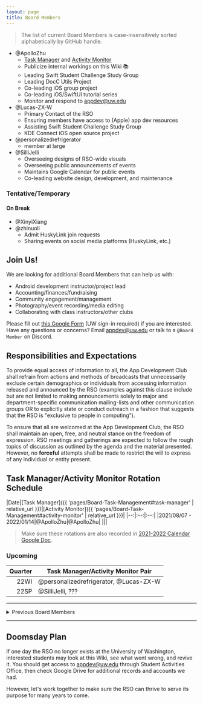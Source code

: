 ```yaml
---
layout: page
title: Board Members
---
```

> The list of current Board Members is case-insensitively sorted alphabetically by GitHub handle.

- @ApolloZhu
   - [Task Manager](./Board-Task-Management#task-manager) and [Activity Monitor](./Board-Task-Management#activity-monitor)
   - Publicize internal workings on this Wiki 📚
   - Leading Swift Student Challenge Study Group
   - Leading DocC Utils Project
   - Co-leading iOS group project
   - Co-leading iOS/SwiftUI tutorial series
   - Monitor and respond to appdev@uw.edu
- @Lucas-ZX-W
   - Primary Contact of the RSO
   - Ensuring members have access to (Apple) app dev resources
   - Assisting Swift Student Challenge Study Group
   - KDE Connect iOS open source project
- @personalizedrefrigerator
   - member at large
- @SilliJelli
   - Overseeing designs of RSO-wide visuals
   - Overseeing public announcements of events
   - Maintains Google Calendar for public events
   - Co-leading website design, development, and maintenance

### Tentative/Temporary

#### On Break

- @XinyiXiang
- @zhinuoli
   - Admit HuskyLink join requests
   - Sharing events on social media platforms (HuskyLink, etc.)

## Join Us!

We are looking for additional Board Members that can help us with:

- Android development instructor/project lead
- Accounting/finances/fundraising
- Community engagement/management
- Photography/event recording/media editing
- Collaborating with class instructors/other clubs

Please fill out [this Google Form](https://forms.gle/SAMLcdrxWAGcQcqp6) (UW sign-in required) if you are interested. Have any questions or concerns? Email appdev@uw.edu or talk to a `@Board Member` on Discord.

## Responsibilities and Expectations

To provide equal access of information to all, the App Development Club shall refrain from actions and methods of broadcasts that unnecessarily exclude certain demographics or individuals from accessing information released and announced by the RSO (examples against this clause include but are not limited to making announcements solely to major and department-specific communication mailing-lists and other communication groups OR to explicitly state or conduct outreach in a fashion that suggests that the RSO is "exclusive to people in computing").

To ensure that all are welcomed at the App Development Club, the RSO shall maintain an open, free, and neutral stance on the freedom of expression. RSO meetings and gatherings are expected to follow the rough topics of discussion as outlined by the agenda and the material presented. However, no **forceful** attempts shall be made to restrict the will to express of any individual or entity present. 

## Task Manager/Activity Monitor Rotation Schedule

|Date|[Task Manager]({{ 'pages/Board-Task-Management#task-manager' | relative_url }})|[Activity Monitor]({{ 'pages/Board-Task-Management#activity-monitor' | relative_url }})|
|--:|:--:|:--:|
|2021/08/07 - 2022/01/14|@ApolloZhu|@ApolloZhu|
|||

> Make sure these rotations are also recorded in [2021-2022 Calendar Google Doc](https://docs.google.com/document/d/118NP7-AAfGffuoZ5Z4Km89b6jqSFjFDLgM95ZHDfC6k/edit).

### Upcoming

|Quarter|Task Manager/Activity Monitor Pair|
|--:|--|
|22WI|@personalizedrefrigerator, @Lucas-ZX-W |
|22SP|@SilliJelli, ???|

---

<details markdown=1>
<summary>Previous Board Members</summary>

## Previous Board Members by Academic Year

### 2020 - 2021

@ApolloZhu, @fishycs, @Lucas-ZX-W, @personalizedrefrigerator, @SilliJelli, @XinyiXiang, @zhinuoli

### 2019 - 2020

@ApolloZhu, @KevinKTong, @Lucas-ZX-W, @personalizedrefrigerator, @XinyiXiang

</details>

---

## Doomsday Plan

If one day the RSO no longer exists at the University of Washington, interested students may look at this Wiki, see what went wrong, and revive it. You should get access to appdev@uw.edu through Student Activities Office, then check Google Drive for additional records and accounts we had.

However, let's work together to make sure the RSO can thrive to serve its purpose for many years to come.
